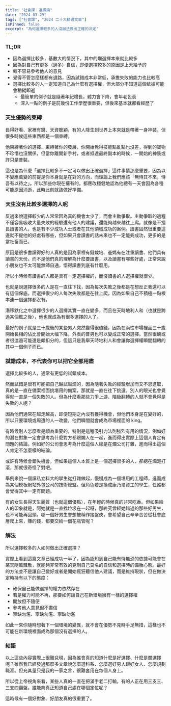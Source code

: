 ```yaml
---
title: "社會課｜選擇論"
date: "2024-03-29"
tags: ["社會課", "2024 二十大精選文章"]
isPinned: false
excerpt: "為何選擇較多的人沒辦法做出正確的決定"
---
```


### TL;DR
- 因為選擇比較多，基數大的情況下，其中的爛選擇本來就比較多
- 因為對自己有更多（過多）自信，即便選擇較多的原因是上天給予的
- 較不容易參考他人的意見
- 覺得不管怎麼樣都有退路，因為試錯成本非常低，承擔失敗的能力也比較高
- 選擇比較多的人一定知道自己為什麼有選擇權，但大部分不知道這個依據可能會稍縱即逝
    - 最簡單的例子就是隨著年紀增長，體力會下降，會年老色衰
    - 深入一點的例子是前幾份工作學歷很重要，但後來基本就都看經歷了

### 天生優勢的束縛
長得好看、家裡有錢、天資聰穎，有的人降生到世界上本來就是帶著一身神裝，但很多時候這些東西都是一個束縛。

他束縛著你的選擇、束縛著你的發展，你開始覺得技能點亂點也沒差，得到的寶物不珍惜也沒關係，但當你離開新手村，或者抵達最終副本的時候，一開始的神裝或許只是普裝。

這也是為什麼「選擇比較多不一定可以做出正確選擇」這件事情那麼重要，因為以不變應萬變的前提是你本身就是在對的方向，而理論上我們應該「無恃其不來，恃吾有以待之」。所以那些你現在擁有的，都應改穩健地認為他總有一天會因為各種可能原因消逝，此時此刻就該做好準備。

### 天生沒有比較多選擇的人呢
反過來說選擇較少的人常常因為真的機會太少了，而會主動爭取。主動爭取的過程不僅容易吸收大量失敗的經驗還有他人的建議，還能夠越來越往上爬。就像是不擅長讀書的人，也是有不少成功人士或者在其他領域成功的案例。讀書固然很重要這邊就不提他的好處有哪些，但如果只會讀書的話未來也不一定能夠成功，更多的是當社畜而已。

原因是很多書讀得好的人真的是因為家裡有錢栽培、爸媽有在注重讀書、他們具有讀書的天份。而不是他們真的理解為什麼要讀書，以及讀書有哪些好處，正常來說小朋友也不太可能無師自通，悟得讀書到底有什麼用。

所以小時候有讀書的人都是具有一定選擇權的，而沒讀書的人選擇權就很少。

也就是說選擇很多的人是在一直往下找，因為每次失敗之後都是在想反正我還可以有這個保底。而選擇很少的人每次失敗都是在往上爬，因為如果自己不積極一點根本連一個選擇都沒有。

潛移默化之中選擇很少的人選擇其實一直在變多，而且在天時地利人和（也就是跨過某個檻之後），他也就成為有很多選擇的人了。

最好的例子就是三十歲後的某些男人突然變得很值錢，因為在兩性市場裡面三十歲開始長相的佔比會開始大幅下降，外表的普男也可以變成正常的選擇。當然很醜或者很邋遢可能還是頗扣分的，但這只是我舉天時地利人和會讓你選擇權瞬間翻轉的其中一個例子而已。

### 試錯成本，不代表你可以把它全部用盡
選擇比較多的人，通常有更低的試錯成本。

然而試錯是很有可能把自己越試越爛的，因為隨著失敗的經驗增加而又不思進取，真的是一直在備案裡面挑堪用的備案，那就是一直在往下挑選。別人的眼光也會覺得就一直是一個失敗的人。但為什麼看那些力爭上游、階級翻轉的人就不會覺得是失敗的人呢？

因為他們通常在越走越高，即便短期之內沒有獲得機會，但他們本身是在變好的，所以只要環境或周遭的人一改變，他們瞬間就會成為市場裡面的 king。

有時候別人怎麼看是頗為重要的，特別是這種吸引力法則強烈有用的情況，例如好的潛在對象一定會思考為什麼對方都跟爛人在一起，進而得出實際上這個人肯定有問題的結論。例如好的公司會思考為什麼這個人總是在爛公司打雜，進而得出這個人肯定不怎麼樣的結論。

或許有時候會錯失機會，但如果這個人本質上是一個選擇很多的人，卻總在爛泥打滾，那就很奇怪了對吧。

舉例來說一個讀私立科大的學生從打雜做起，慢慢成為一個堪用的工程師，進而成為某個模板網站外包公司的技術總監。但角色若是換成康乃爾資工的學生，任誰都會覺得其中一定有問題。

有的女生長得天生麗質（也就這個優點），在年輕的時候真的非常吃香。但如果給人的印象就是，阿她就是一直找垃圾在一起呀，那終究曾經她錯過的那些好男生，也不可能再回頭。哪一個好男生會想被稱作接盤俠，會希望自己辛辛苦苦從社會底層爬上來，賺的錢，都要交給一個花瓶管呢？

### 解法
所以選擇較多的人如何做出正確選擇？

實際上看到這篇文章已經成功一半了，因為認知到自己能有恃無恐的依據可能會在某天隨風飄散，就能夠非常有效的克制自己莫名的自信和選擇時的備胎心態。最好的方法並不是讓自己變好或者是開始瘋狂聽信他人建議，而是維持現狀，但在做決定時持有以下的態度：

- 確保自己能做選擇的權力依然存在
- 若是權力可能不再，那要如何讓自己在新環境擁有一樣的選擇權
- 開放但不隨便
- 參考他人意見但不盡信
- 寧缺勿濫、寧缺勿濫、寧缺勿濫

如此一來你隨時想著下一個環境的變異，就不會在優勢不見時手足無措，這樣也不可能在新環境裡面成為那個沒有選擇的人。

### 結語
以上這些內容實際上很難兌現，因為誰會真的知道什麼是好選擇、什麼是爛選擇呢？雖然我已經發過那麼多文章說怎麼選科系、怎麼選好男人跟好女人、怎麼規劃職涯。但充其量只是我的一家之言，很難套用在每個人身上。

所以從上帝視角來看，某些人真的一直在把滿手老二打輸，有的人正在用三支三、三支四翻盤。誰能夠真正知道自己處在哪個定位呢？

這時候有一個好對象、好朋友真的很重要了。